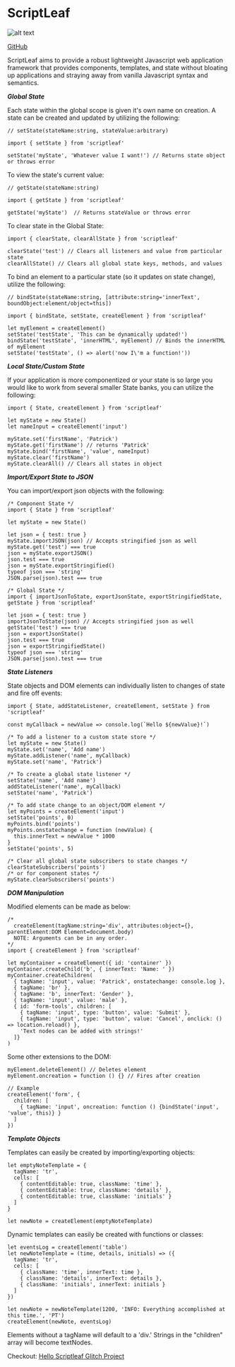 ScriptLeaf
=================
![alt text](https://cdn.glitch.com/e82b5b1a-c4da-4d19-8e46-44270e4276f0%2Fcode-coverage-badge.svg?1549736166571 "code coverage 100%")

[GitHub](https://github.com/uraikus/scriptleaf)

ScriptLeaf aims to provide a robust lightweight Javascript web application framework that provides components, templates, and state without bloating up applications and straying away from vanilla Javascript syntax and semantics.

***Global State***

Each state within the global scope is given it's own name on creation. A state can be created and updated by utilizing the following:
```
// setState(stateName:string, stateValue:arbitrary)

import { setState } from 'scriptleaf'

setState('myState', 'Whatever value I want!') // Returns state object or throws error
```
To view the state's current value:
```
// getState(stateName:string)

import { getState } from 'scriptleaf'

getState('myState')  // Returns stateValue or throws error
```
To clear state in the Global State:
```
import { clearState, clearAllState } from 'scriptleaf'

clearState('test') // Clears all listeners and value from particular state
clearAllState() // Clears all global state keys, methods, and values
```
To bind an element to a particular state (so it updates on state change), utilize the following:
```
// bindState(stateName:string, [attribute:string='innerText', boundObject:element/object=this])

import { bindState, setState, createElement } from 'scriptleaf'

let myElement = createElement()
setState('testState', 'This can be dynamically updated!')
bindState('testState', 'innerHTML', myElement) // Binds the innerHTML of myElement
setState('testState', () => alert('now I\'m a function!'))
```

***Local State/Custom State***

If your application is more componentized or your state is so large you would like to work from several smaller State banks, you can utilize the following:

```
import { State, createElement } from 'scriptleaf'

let myState = new State()
let nameInput = createElement('input')

myState.set('firstName', 'Patrick')
myState.get('firstName') // returns 'Patrick'
myState.bind('firstName', 'value', nameInput)
myState.clear('firstName')
myState.clearAll() // Clears all states in object
```

***Import/Export State to JSON***

You can import/export json objects with the following:

```
/* Component State */
import { State } from 'scriptleaf'

let myState = new State()

let json = { test: true }
myState.importJSON(json) // Accepts stringified json as well
myState.get('test') === true
json = myState.exportJSON()
json.test === true
json = myState.exportStringified()
typeof json === 'string'
JSON.parse(json).test === true

/* Global State */
import { importJsonToState, exportJsonState, exportStringifiedState, getState } from 'scriptleaf'

let json = { test: true }
importJsonToState(json) // Accepts stringified json as well
getState('test') === true
json = exportJsonState()
json.test === true
json = exportStringifiedState()
typeof json === 'string'
JSON.parse(json).test === true
```

***State Listeners***

State objects and DOM elements can individually listen to changes of state and fire off events:
```
import { State, addStateListener, createElement, setState } from 'scriptleaf'

const myCallback = newValue => console.log(`Hello ${newValue}!`)

/* To add a listener to a custom state store */
let myState = new State()
myState.set('name', 'Add name')
myState.addListener('name', myCallback)
myState.set('name', 'Patrick')

/* To create a global state listener */
setState('name', 'Add name')
addStateListener('name', myCallback)
setState('name', 'Patrick')

/* To add state change to an object/DOM element */
let myPoints = createElement('input')
setState('points', 0)
myPoints.bind('points')
myPoints.onstatechange = function (newValue) {
  this.innerText = newValue * 1000
}
setState('points', 5)

/* Clear all global state subscribers to state changes */
clearStateSubscribers('points')
/* or for component states */
myState.clearSubscribers('points')
```

***DOM Manipulation***

Modified elements can be made as below:
```
/*
  createElement(tagName:string='div', attributes:object={}, parentElement:DOM Element=document.body)
  NOTE: Arguments can be in any order.
*/
import { createElement } from 'scriptleaf'

let myContainer = createElement({ id: 'container' })
myContainer.createChild('b', { innerText: 'Name: ' })
myContainer.createChildren(
  { tagName: 'input', value: 'Patrick', onstatechange: console.log },
  { tagName: 'br' },
  { tagName: 'b', innerText: 'Gender' },
  { tagName: 'input', value: 'male' },
  { id: 'form-tools', children: [
    { tagName: 'input', type: 'button', value: 'Submit' },
    { tagName: 'input', type: 'button', value: 'Cancel', onclick: () => location.reload() },
    'Text nodes can be added with strings!'
  ]}
)
```
Some other extensions to the DOM:
```
myElement.deleteElement() // Deletes element
myElement.oncreation = function () {} // Fires after creation

// Example
createElement('form', {
  children: [
    { tagName: 'input', oncreation: function () {bindState('input', 'value', this)} }
  ]
})
```

***Template Objects***

Templates can easily be created by importing/exporting objects:
```
let emptyNoteTemplate = {
  tagName: 'tr',
  cells: [
    { contentEditable: true, className: 'time' },
    { contentEditable: true, className: 'details' },
    { contentEditable: true, className: 'initials' }
  ]
}

let newNote = createElement(emptyNoteTemplate)
```
Dynamic templates can easily be created with functions or classes:
```
let eventsLog = createElement('table')
let newNoteTemplate = (time, details, initials) => ({
  tagName: 'tr',
  cells: [
    { className: 'time', innerText: time },
    { className: 'details', innerText: details },
    { className: 'initials', innerText: initials }
  ]
})

let newNote = newNoteTemplate(1200, 'INFO: Everything accomplished at this time.', 'PT')
createElement(newNote, eventsLog)
```
Elements without a tagName will default to a 'div.'
Strings in the "children" array will become textNodes.

Checkout: [Hello Scriptleaf Glitch Project](https://glitch.com/edit/#!/hello-scriptleaf)